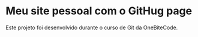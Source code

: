# Meu site pessoal com o GitHug page

Este projeto foi desenvolvido durante o curso de Git da OneBiteCode.